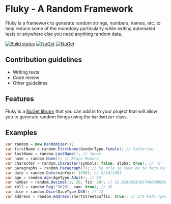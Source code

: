 Fluky - A Random Framework
=====
Fluky is a framework to generate random strings, numbers, names, etc. to help reduce some of the monotony particularly while writing automated tests or anywhere else you need anything random data.

[![Build status](https://ci.appveyor.com/api/projects/status/0e1479awo8gmhrfx?svg=true)](https://ci.appveyor.com/project/michaeljbaird/fluky)
[![NuGet](https://img.shields.io/nuget/v/Fluky.svg)]()
[![NuGet](https://img.shields.io/nuget/dt/Fluky.svg)]()

Contribution guidelines
-----
* Writing tests
* Code review
* Other guidelines

Features
-----
Fluky is a [NuGet library](https://www.nuget.org/packages/Fluky) that you can add in to your project that will allow you to generate random things using the `Randomizer` class.

Examples
-----

```csharp
var random = new Randomizer();
var firstName = random.FirstName(GenderType.Female); // Catherine
var lastName = random.LastName(); // Jones
var name = random.Name(); // Bruce Romero
var character = random.Character(symbols: false, alpha: true); // '5'
var paragraphs = random.Paragraph(3); // Ke otle je cewi ok ta feca ha hizo im se wade afna akfa. Fi ra he pe iwpa wi fo wo ca kepo ri ispa raej og hofa rola. Vake voha jira li nido jo ka mi iv me rohi be immo ve ilor tasi.
var date = random.Date(minYear: 1950); // 2/18/1983
var age = random.Age(AgeType.Adult); // 33
var number = random.Decimal(1, 20, fix: 20); // 15.02490243037460000000M
var roll = random.Rpg("3d20", sum: true); // 35
var dice = random.Dice(DiceType.D30); // 12
var address = random.Address(shortStreetSuffix: true); // 371 Fafo Tpke
```
